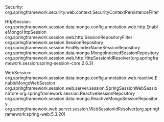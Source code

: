 Security:
org.springframework.security.web.context.SecurityContextPersistenceFilter

HttpSession:
org.springframework.session.data.mongo.config.annotation.web.http.EnableMongoHttpSession
org.springframework.session.web.http.SessionRepositoryFilter
org.springframework.session.SessionRepository
org.springframework.session.FindByIndexNameSessionRepository
org.springframework.session.data.mongo.MongoIndexedSessionRepository
org.springframework.session.web.http.HttpSessionIdResolver(org.springframework.session:spring-session-core:2.6.3)

WebSession:
org.springframework.session.data.mongo.config.annotation.web.reactive.EnableMongoWebSession
org.springframework.session.web.server.session.SpringSessionWebSessionStore
org.springframework.session.ReactiveSessionRepository
org.springframework.session.data.mongo.ReactiveMongoSessionRepository
org.springframework.web.server.session.WebSessionIdResolver(org.springframework:spring-web:5.3.20)
